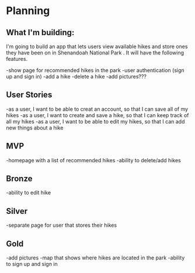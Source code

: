 # Planning

## What I'm building:

I'm going to build an app that lets users view available hikes and store ones they have been on in Shenandoah National Park . It will have the following features.

-show page for recommended hikes in the park
-user authentication (sign up and sign in)
-add a hike
-delete a hike
-add pictures???



## User Stories

-as a user, I want to be able to creat an account, so that I can save all of my hikes
-as a user, I want to create and save a hike, so that I can keep track of all my hikes
-as a user, I want to be able to edit my hikes, so that I can add new things about a hike



## MVP

-homepage with a list of recommended hikes
-ability to delete/add hikes

## Bronze

-ability to edit hike

## Silver

-separate page for user that stores their hikes

## Gold

-add pictures
-map that shows where hikes are located in the park
-ability to sign up and sign in